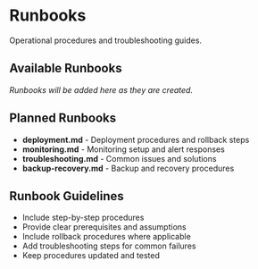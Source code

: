 # Runbooks

Operational procedures and troubleshooting guides.

## Available Runbooks

*Runbooks will be added here as they are created.*

## Planned Runbooks

- **deployment.md** - Deployment procedures and rollback steps
- **monitoring.md** - Monitoring setup and alert responses
- **troubleshooting.md** - Common issues and solutions
- **backup-recovery.md** - Backup and recovery procedures

## Runbook Guidelines

- Include step-by-step procedures
- Provide clear prerequisites and assumptions
- Include rollback procedures where applicable
- Add troubleshooting steps for common failures
- Keep procedures updated and tested